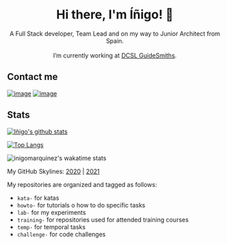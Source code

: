 <h1 align="center">
Hi there, I'm Íñigo! 👋
</h1>

<p align='center'>
  A Full Stack developer, Team Lead and on my way to Junior Architect from Spain.<br/><br/>
  I’m currently working at <a href=https://github.com/guidesmiths>DCSL GuideSmiths</a>.
</p>


## Contact me

[![image](https://img.shields.io/badge/GitHub-100000?style=for-the-badge&logo=github&logoColor=white)](https://github.com/inigomarquinez)
[![image](https://img.shields.io/badge/LinkedIn-0077B5?style=for-the-badge&logo=linkedin&logoColor=white)](https://www.linkedin.com/in/inigo-marquinez/)

## Stats

[![Iñigo's github stats](https://github-readme-stats.vercel.app/api?username=inigomarquinez&count_private=true&show_icons=true&theme=dark)](https://github.com/anuraghazra/github-readme-stats)

[![Top Langs](https://github-readme-stats.vercel.app/api/top-langs/?username=inigomarquinez&langs_count=10&theme=dark&layout=compact)](https://github.com/anuraghazra/github-readme-stats)

![inigomarquinez's wakatime stats](https://github-readme-stats.vercel.app/api/wakatime?username=inigomarquinez&theme=dark&layout=compact)

My GitHub Skylines: [2020](https://skyline.github.com/inigomarquinez/2020) | [2021](https://skyline.github.com/inigomarquinez/2021)

My repositories are organized and tagged as follows:

- `kata-` for katas
- `howto-` for tutorials o how to do specific tasks
- `lab-` for my experiments
- `training-` for repositories used for attended training courses
- `temp-` for temporal tasks
- `challenge-` for code challenges

<!--
![inigomarquinez's wakatime stats](https://wakatime.com/share/@inigomarquinez/c794cf97-1875-41d1-93ca-f81f743dbab0.svg)
-->

<!--
Badges: https://github.com/alexandresanlim/Badges4-README.md-Profile
Shields: https://shields.io/

Here are some ideas to get you started:

- 🔭 I’m currently working on ...
- 🌱 I’m currently learning ...
- 👯 I’m looking to collaborate on ...
- 🤔 I’m looking for help with ...
- 💬 Ask me about ...
- 📫 How to reach me: ...
- 😄 Pronouns: ...
- ⚡ Fun fact: ...
-->
